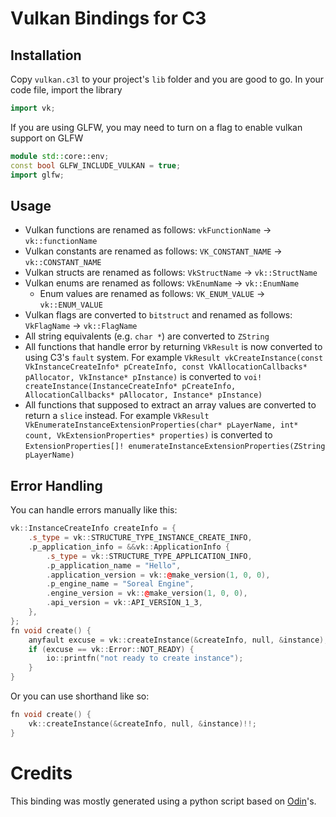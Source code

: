 # Vulkan Bindings for C3

## Installation

Copy `vulkan.c3l` to your project's `lib` folder and you are good to go. In your code file, import the library
```cpp
import vk;
```
If you are using GLFW, you may need to turn on a flag to enable vulkan support on GLFW
```cpp
module std::core::env;
const bool GLFW_INCLUDE_VULKAN = true;
import glfw;
```

## Usage

* Vulkan functions are renamed as follows: `vkFunctionName` -> `vk::functionName`
* Vulkan constants are renamed as follows: `VK_CONSTANT_NAME` -> `vk::CONSTANT_NAME`
* Vulkan structs are renamed as follows: `VkStructName` -> `vk::StructName`
* Vulkan enums are renamed as follows: `VkEnumName` -> `vk::EnumName`
  * Enum values are renamed as follows: `VK_ENUM_VALUE` -> `vk::ENUM_VALUE`
* Vulkan flags are converted to `bitstruct` and renamed as follows: `VkFlagName` -> `vk::FlagName`
* All string equivalents (e.g. `char *`) are converted to `ZString`
* All functions that handle error by returning `VkResult` is now converted to using C3's `fault` system. For example `VkResult vkCreateInstance(const VkInstanceCreateInfo* pCreateInfo, const VkAllocationCallbacks* pAllocator, VkInstance* pInstance)` is converted to `voi! createInstance(InstanceCreateInfo* pCreateInfo, AllocationCallbacks* pAllocator, Instance* pInstance)`
* All functions that supposed to extract an array values are converted to return a `slice` instead. For example `VkResult VkEnumerateInstanceExtensionProperties(char* pLayerName, int* count, VkExtensionProperties* properties)` is converted to `ExtensionProperties[]! enumerateInstanceExtensionProperties(ZString pLayerName)`

## Error Handling

You can handle errors manually like this:
```cpp
vk::InstanceCreateInfo createInfo = {
    .s_type = vk::STRUCTURE_TYPE_INSTANCE_CREATE_INFO,
    .p_application_info = &&vk::ApplicationInfo {
        .s_type = vk::STRUCTURE_TYPE_APPLICATION_INFO,
        .p_application_name = "Hello",
        .application_version = vk::@make_version(1, 0, 0),
        .p_engine_name = "Soreal Engine",
        .engine_version = vk::@make_version(1, 0, 0),
        .api_version = vk::API_VERSION_1_3,
    },
};
fn void create() {
    anyfault excuse = vk::createInstance(&createInfo, null, &instance);
    if (excuse == vk::Error::NOT_READY) {
        io::printfn("not ready to create instance");
    }
}
```
Or you can use shorthand like so:
```cpp
fn void create() {
    vk::createInstance(&createInfo, null, &instance)!!;
}
```

# Credits

This binding was mostly generated using a python script based on [Odin](https://github.com/odin-lang/Odin/tree/master/vendor/vulkan)'s.
